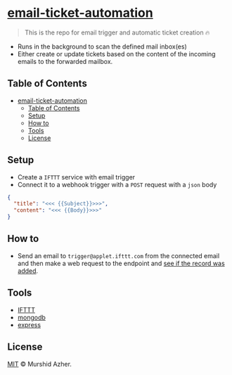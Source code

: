 # [email-ticket-automation](https://email-ticket-automation.herokuapp.com/api/tickets)

> This is the repo for email trigger and automatic ticket creation :fire:

- Runs in the background to scan the defined mail inbox(es)
- Either create or update tickets based on the content of the incoming emails to the forwarded mailbox.

## Table of Contents

- [email-ticket-automation](#email-ticket-automation)
  - [Table of Contents](#table-of-contents)
  - [Setup](#setup)
  - [How to](#how-to)
  - [Tools](#tools)
  - [License](#license)

## Setup

- Create a `IFTTT` service with email trigger
- Connect it to a webhook trigger with a `POST` request with a `json` body

```json
{
  "title": "<<< {{Subject}}>>>",
  "content": "<<< {{Body}}>>>"
}
```

## How to

- Send an email to `trigger@applet.ifttt.com` from the connected email and then make a web request to the endpoint and [see if the record was added](https://email-ticket-automation.herokuapp.com/api/tickets).

## Tools

- [IFTTT]()
- [mongodb]()
- [express]()

## License

[MIT](https://github.com/murshidazher/email-ticket-automation/blob/master/LICENSE) © Murshid Azher.
